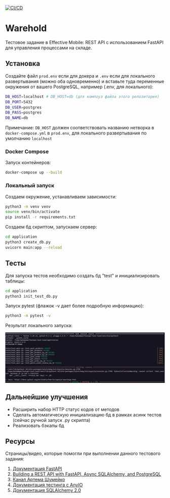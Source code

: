 [![CI/CD](https://github.com/muhammaduss/warehold/actions/workflows/build.yml/badge.svg)](https://github.com/muhammaduss/warehold/actions/workflows/build.yml)

# Warehold

Тестовое задание в Effective Mobile: REST API с использованием FastAPI для управления процессами на складе.

## Установка

Создайте файл `prod.env` если для докера и `.env` если для локального развертывания (можно оба одновременно) и вставьте туда переменные окружения от вашего PostgreSQL, например (.env, для локального):
```bash
DB_HOST=localhost # DB_HOST=db (для компоуз файла этого репозитория)
DB_PORT=5432
DB_USER=postgres
DB_PASS=postgres
DB_NAME=db
```

Примечание: `DB_HOST` должен соответствовать названию нетворка в `docker-compose.yml` в `prod.env`, для локального развертывания по умолчанию `localhost`

### Docker Compose
Запуск контейнеров:
```bash
docker-compose up --build
```
### Локальный запуск 
Создаем окружение, устанавливаем зависимости:
```bash
python3 -m venv venv
source venv/bin/activate
pip install -r requirements.txt
```

Создаем бд скриптом, запускаем сервер:
```bash
cd application
python3 create_db.py
uvicorn main:app --reload
```


## Тесты

Для запуска тестов необходимо создать бд "test" и инициализировать таблицы:
```bash
cd application
python3 init_test_db.py
``` 

Запуск pytest (флажок -v дает более подробную информацию):
```bash
python3 -m pytest -v
```

Результат локального запуска:

![alt text](test_results.png)


## Дальнейшие улучшения
- Расширить набор HTTP статус кодов от методов
- Сделать автоматическую инициализацию бд в рамках асинк тестов (сейчас ручной запуск .py скрипта)
- Реализовать бэкапы бд

## Ресурсы

Страницы/видео, которые помогли при выполнении данного тестового задания:
1. [Документация FastAPI](https://fastapi.tiangolo.com/)
2. [Building a REST API with FastAPI, Async SQLAlchemy, and PostgreSQL](https://www.youtube.com/watch?v=nC9ob8xM3AM)
3. [Канал Артема Шумейко](https://www.youtube.com/@artemshumeiko)
4. [Документация тестинга с AnyIO](https://anyio.readthedocs.io/en/stable/testing.html#specifying-the-backends-to-run-on)
5. [Документация SQLAlchemy 2.0](https://docs.sqlalchemy.org/en/20/index.html)
